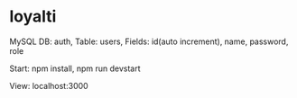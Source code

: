 # loyalti

MySQL
DB: auth, Table: users, Fields: id(auto increment), name, password, role

Start:
npm install,
npm run devstart 

View:
localhost:3000
